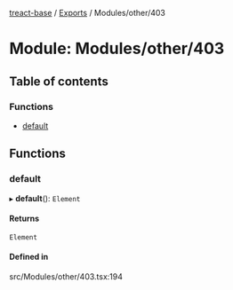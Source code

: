 [treact-base](../README.md) / [Exports](../modules.md) / Modules/other/403

# Module: Modules/other/403

## Table of contents

### Functions

- [default](Modules_other_403.md#default)

## Functions

### default

▸ **default**(): `Element`

#### Returns

`Element`

#### Defined in

src/Modules/other/403.tsx:194
